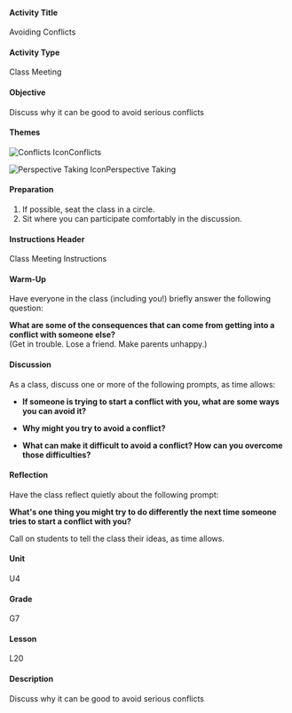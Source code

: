 #### Activity Title
Avoiding Conflicts
#### Activity Type
Class Meeting
#### Objective
Discuss why it can be good to avoid serious conflicts
#### Themes
![Conflicts Icon](http://v5cmservice.secondstep.org/MS3TP_IMAGES/SKILLS/SKILLS_SMALL_IMAGES/conflicts-sm.png)Conflicts
 
![Perspective Taking Icon](http://v5cmservice.secondstep.org/MS3TP_IMAGES/SKILLS/SKILLS_SMALL_IMAGES/perspective-taking-sm.png)Perspective Taking
 

#### Preparation
1. If possible, seat the class in a circle.
2. Sit where you can participate comfortably in the discussion.

#### Instructions Header
Class Meeting Instructions
#### Warm-Up
Have everyone in the class (including you!) briefly answer the following question: 

**What are some of the consequences that can come from getting into a conflict with someone else?**<br/>
            (Get in trouble. Lose a friend. Make parents unhappy.)
#### Discussion
As a class, discuss one or more of the following prompts, as time allows:


-  **If someone is trying to start a conflict with you, what are some ways you can avoid it?**

-  **Why might you try to avoid a conflict?**

-  **What can make it difficult to avoid a conflict? How can you overcome those difficulties?**
#### Reflection
Have the class reflect quietly about the following prompt:

**What's one thing you might try to do differently the next time someone tries to start a conflict with you?**

Call on students to tell the class their ideas, as time allows.
#### Unit
U4
#### Grade
G7
#### Lesson
L20
#### Description
Discuss why it can be good to avoid serious conflicts
